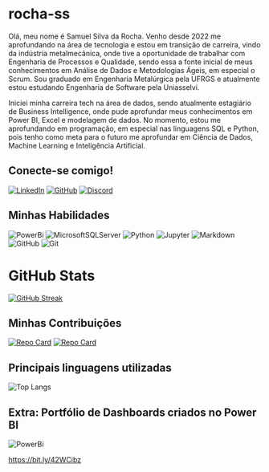 # rocha-ss

Olá, meu nome é Samuel Silva da Rocha. Venho desde 2022 me aprofundando na área de tecnologia e estou em transição de carreira, vindo da indústria metalmecânica, onde tive a oportunidade de trabalhar com Engenharia de Processos e Qualidade, sendo essa a fonte inicial de meus conhecimentos em Análise de Dados e Metodologias Ágeis, em especial o Scrum. Sou graduado em Engenharia Metalúrgica pela UFRGS e atualmente estou estudando Engenharia de Software pela Uniasselvi.

Iniciei minha carreira tech na área de dados, sendo atualmente estagiário de Business Intelligence, onde pude aprofundar meus conhecimentos em Power BI, Excel e modelagem de dados. No momento, estou me aprofundando em programação, em especial nas linguagens SQL e Python, pois tenho como meta para o futuro me aprofundar em Ciência de Dados, Machine Learning e Inteligência Artificial.

## Conecte-se comigo!

[![LinkedIn](https://img.shields.io/badge/LinkedIn-000?style=for-the-badge&logo=linkedin&logoColor=006097)](https://www.linkedin.com/in/samuel-rocha97/)
[![GitHub](https://img.shields.io/badge/GitHub-000?style=for-the-badge&logo=github)](https://github.com/rocha-ss/)
[![Discord](https://img.shields.io/badge/Discord-000?style=for-the-badge&logo=discord)](https://discordapp.com/users/604855066201030688)

## Minhas Habilidades

![PowerBi](https://img.shields.io/badge/PowerBi-000?style=for-the-badge&logo=powerbi)
![MicrosoftSQLServer](https://img.shields.io/badge/Microsoft%20SQL%20Server-000?style=for-the-badge&logo=microsoft%20sql%20server&logoColor=white)
![Python](https://img.shields.io/badge/Python-000?style=for-the-badge&logo=python)
![Jupyter](https://img.shields.io/badge/Jupyter-000?style=for-the-badge&logo=jupyter)
![Markdown](https://img.shields.io/badge/Markdown-000?style=for-the-badge&logo=markdown)
![GitHub](https://img.shields.io/badge/GitHub-000?style=for-the-badge&logo=github)
![Git](https://img.shields.io/badge/Git-000?style=for-the-badge&logo=git)

# GitHub Stats

[![GitHub Streak](https://streak-stats.demolab.com/?user=rocha-ss&theme=dark)](https://git.io/streak-stats)

## Minhas Contribuições

[![Repo Card](https://github-readme-stats.vercel.app/api/pin/?username=rocha-ss&repo=python.feadev&bg_color=000&border_color=30A3DC&show_icons=true&icon_color=30A3DC&title_color=E94D5F&text_color=FFF)](https://github.com/rocha-ss/python.feadev)
[![Repo Card](https://github-readme-stats.vercel.app/api/pin/?username=rocha-ss&repo=dio-lab-open-source&bg_color=000&border_color=30A3DC&show_icons=true&icon_color=30A3DC&title_color=E94D5F&text_color=FFF)](https://github.com/rocha-ss/dio-lab-open-source)

## Principais linguagens utilizadas

![Top Langs](https://github-readme-stats-git-masterrstaa-rickstaa.vercel.app/api/top-langs/?username=rocha-ss&layout=compact&bg_color=000&border_color=30A3DC&title_color=E94D5F&text_color=FFF)

## Extra: Portfólio de Dashboards criados no Power BI

![PowerBi](https://img.shields.io/badge/PowerBi-000?style=for-the-badge&logo=powerbi)

https://bit.ly/42WCibz

